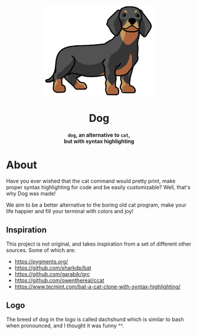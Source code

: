 <div align=center>
    <img src="Assets/logo.png" width="300px">
    <h1>
        Dog
    </h1>
	<h4>
        <code>dog</code>, an alternative to <code>cat</code>,
        <br/>
        but with syntax highlighting
    </h4>
</div>




# About

Have you ever wished that the cat command would pretty print, make proper syntax highlighting for code and be easily customizable?
Well, that's why Dog was made!

We aim to be a better alternative to the boring old cat program, make your life happier and fill your terminal with colors and joy! 



## Inspiration

This project is not original, and takes inspiration from a set of different other sources. Some of which are:

* https://pygments.org/
* https://github.com/sharkdp/bat
* https://github.com/garabik/grc
* https://github.com/owenthereal/ccat
* https://www.tecmint.com/bat-a-cat-clone-with-syntax-highlighting/

## Logo

The breed of dog in the logo is called dachshund which is similar to bash when pronounced, and I thought it was funny ^^.

